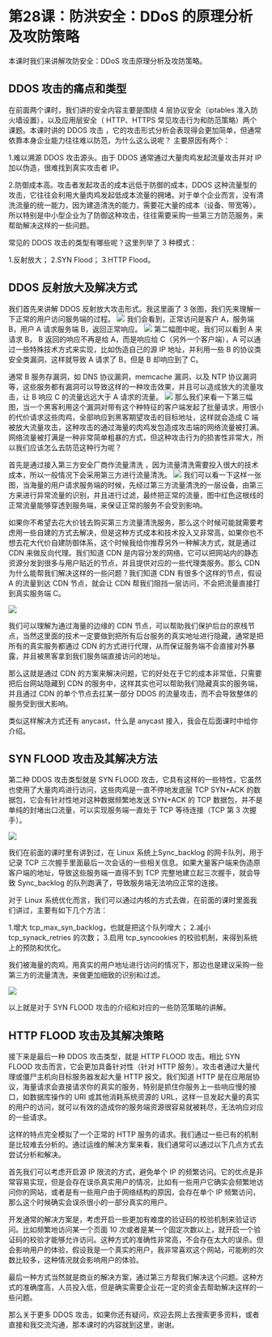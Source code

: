 # 第28课：防洪安全：DDoS 的原理分析及攻防策略
本课时我们来讲解攻防安全：DDoS 攻击原理分析及攻防策略。

## DDOS 攻击的痛点和类型
在前面两个课时，我们讲的安全内容主要是围绕 4 层协议安全（iptables 准入防火墙设置），以及应用层安全（ HTTP、HTTPS 常见攻击行为和防范策略）两个课题。本课时讲的 DDOS 攻击 ，它的攻击形式分析会表现得会更加简单，但通常依靠本身企业能力往往难以防范，为什么这么说呢？ 主要原因有两个：

1.难以溯源 DDOS 攻击源头。由于 DDOS 通常通过大量肉鸡发起流量攻击并对 IP 加以伪造，很难找到真实攻击者 IP。

2.防御成本高。攻击者发起攻击的成本远低于防御的成本，DDOS 这种流量型的攻击，它往往会利用大量肉鸡发起低成本流量的拥堵。对于单个企业而言，没有清洗流量的统一能力，因为建造清洗的能力，需要花大量的成本（设备、带宽等）。所以特别是中小型企业为了防御这种攻击，往往需要采购一些第三方防范服务，来帮助解决这样的一些问题。

常见的 DDOS 攻击的类型有哪些呢？这里列举了 3 种模式：

1.反射放大；
2.SYN Flood；
3.HTTP Flood。

## DDOS 反射放大及解决方式

我们首先来讲解 DDOS 反射放大攻击形式。我这里画了 3 张图，我们先来理解一下正常的用户访问服务端的过程。
![](/static/image/Ciqc1F7XGfiAKxguAABXbJVWs34227.png)
我们会看到，正常访问是客户 A，服务端 B，用户 A 请求服务端 B，返回正常响应。
![](/static/image/Ciqc1F7XGgeAKCTmAACZ2aWSUnA297.png)
第二幅图中呢，我们可以看到 A 来请求 B， B 返回的响应不再是给 A，而是响应给 C（另外一个客户端），A 可以通过一些特殊技术方式来实现，比如伪造自己的源 IP 地址，并利用一些 B 的协议类安全类漏洞，这样就导致 A 请求了 B，但是 B 却响应到了 C。

通常 B 服务存漏洞，如 DNS 协议漏洞，memcache 漏洞，以及 NTP 协议漏洞等，这些服务都有漏洞可以导致这样的一种攻击效果，并且可以造成放大的流量攻击，让 B 响应 C 的流量远远大于 A 请求的流量。
![](/static/image/Ciqc1F7XGhCALO3jAAHVahXZDWQ149.png)
那么我们来看一下第三幅图，当一个黑客利用这个漏洞对带有这个种特征的客户端发起了批量请求，用很小的代价请求这些肉鸡，全部响应到黑客期望攻击的目标地址，这样就会造成 C 端被放大流量攻击，这种攻击的通过海量的肉鸡发包造成攻击端的网络流量被打满。网络流量被打满是一种非常简单粗暴的方式，但这种攻击行为的损害性非常大，所以我们应该怎么去防范这种行为呢？

首先是通过接入第三方安全厂商作流量清洗 ，因为流量清洗需要投入很大的技术成本，所以一般情况下会采用第三方进行流量清洗。
![](/static/image/CgqCHl7XGheANnbxAADZIVo1jAY000.png)
我们可以看一下这样一张图，当海量的用户请求服务端的时候，先经过第三方流量清洗的一层设备，由第三方来进行异常流量的识别，并且进行过滤，最终把正常的流量，图中红色这根线的正常流量能够穿透到服务端，来保证正常的服务不会受到影响。

如果你不希望去花大价钱去购买第三方流量清洗服务，那么这个时候可能就需要考虑用一些自建的方式去解决，但是这种方式成本和技术投入又非常高，如果你也不想去花大代价自建防御体系，这个时候我给你推荐另外一种解决方式，就是通过 CDN 来做反向代理。我们知道 CDN 是内容分发的网络，它可以把网站内的静态资源分发到很多与用户贴近的节点，并且提供对应的一些代理类服务。那么 CDN 为什么能帮我们解决这样的一些问题？我们知道 CDN 有很多个这样的节点，假设 A 的流量到达 CDN 节点，就会让 CDN 帮我们阻挡一层访问，不会把流量直接打到真实服务端 C。

![](/static/image/CgqCHl7XGh6AJUcsAADJmlpjZoc188.png)

我们可以理解为通过海量的边缘的 CDN 节点，可以帮助我们保护后台的原栈节点，当然这里面的技术一定要做到把所有后台服务的真实地址进行隐藏，通常是把所有的真实服务都通过 CDN 的方式进行代理，从而保证服务端不会直接对外暴露，并且被黑客拿到我们服务端直接访问的地址。

那么这就是通过 CDN 的方案来解决问题，它的好处在于它的成本非常低，只需要把后台网站隐藏到 CDN 的服务中，这样其实也可以帮助我们隐藏真实的服务端，并且通过 CDN 的单个节点去扛某一部分 DDOS 的流量攻击，而不会导致整体的服务受到很大影响。

类似这样解决方式还有 anycast，什么是 anycast 接入，我会在后面课时中给你介绍。

## SYN FLOOD 攻击及其解决方法

第二种 DDOS 攻击类型就是 SYN FLOOD 攻击，它具有这样的一些特性，它虽然也使用了大量肉鸡进行访问，这些肉鸡是一直不停地发底层 TCP SYN+ACK 的数据包，它会有针对性地对这种数据频繁地发送 SYN+ACK 的 TCP 数据包，并不是单纯的封堵出口流量，可以实现服务端一直处于 TCP 等待连接（TCP 第 3 次握手）。

![](/static/image/CgqCHl7XGiaAPMPyAADmT73CQo0190.png)

我们在前面的课时里有讲到过，在 Linux 系统上Sync_backlog 的网卡队列，用于记录 TCP 三次握手里面最后一次会话的一些相关信息。如果大量客户端来伪造原客户端的地址，导致这些服务端一直得不到 TCP 完整地建立起三次握手，就会导致 Sync_backlog 的队列跑满了，导致服务端无法响应正常的连接。

对于 Linux 系统优化而言，我们可以通过内核的方式去做，在前面的课时里面我们讲过，主要有如下几个方法：

1.增大 tcp_max_syn_backlog，也就是把这个队列增大；
2.减小 tcp_synack_retries 的次数；
3.启用 tcp_syncookies 的校验机制，来得到系统上的预防和优化。

我们被海量的肉鸡，用真实的用户地址进行访问的情况下，那边也是建议采购一些第三方的流量清洗，来做更加细致的识别和过滤。

![](/static/image/Ciqc1F7XGi6Ac2iHAACnXQYDWPk228.png)

以上就是对于 SYN FLOOD 攻击的介绍和对应的一些防范策略的讲解。

## HTTP FLOOD 攻击及其解决策略

接下来是最后一种 DDOS 攻击类型，就是 HTTP FLOOD 攻击。相比 SYN FLOOD 攻击而言，它会更加具备针对性（针对 HTTP 服务）。攻击者通过大量代理或僵尸主机向目标服务器发起大量 HTTP 报文。我们知道 HTTP 是在应用层协议，海量请求会直接请求你的真实的服务，特别是抓住你服务上一些响应慢的接口，如数据库操作的 URI 或其他消耗系统资源的 URL，这样一旦发起大量的真实的用户的访问，就可以有效的造成你的服务端资源很容易就被耗尽，无法响应对应的一些请求。

这样的特点完全模拟了一个正常的 HTTP 服务的请求。我们通过一些已有的机制是比较难去分析的。通过运维的解决方案来看，我们通常可以通过以下几点方式去尝试分析和解决。

首先我们可以考虑开启源 IP 限流的方式，避免单个 IP 的频繁访问。它的优点是非常容易实现，但是会存在误杀真实用户的情况，比如有一些用户它确实会频繁地访问你的网站，或者是有一些用户由于网络结构的原因，会存在单个 IP 频繁访问，那么这个时候确实会误杀很小的一部分真实的用户。

开发通常的解决方案是，考虑开启一些更加有难度的验证码的校验机制来验证访问。比如频繁地访问某一个页面 10 次或者是某一个固定次数以上，就开启一个验证码的校验才能够允许访问。这种方式的准确性非常高，不会存在太大的误杀。但会影响用户的体验，假设我是一个真实的用户，我非常喜欢这个网站，可能刷的次数比较多，这种情况就会影响用户的体验。

最后一种方式当然就是商业的解决方案，通过第三方帮我们解决这个问题。这种方式的准确度高，人员投入低，但是确实需要企业花一定的资金去帮助解决这样的一些问题。

那么关于更多 DDOS 攻击，如果你还有疑问，欢迎去网上去搜索更多资料，或者直接和我交流沟通，那本课时的内容就到这里，谢谢。